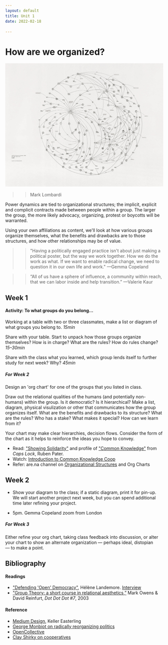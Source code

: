 ```yaml
---
layout: default
title: Unit 1
date: 2022-02-18

---
```


# How are we organized?


![Mark Lombardi](/img/04-Mark-Lombardi.jpg)
>>Mark Lombardi

Power dynamics are tied to organizational structures; the implicit, explicit and complicit contracts made between people within a group. The larger the group, the more likely advocacy, organizing, protest or boycotts will be warranted. 

Using your own affiliations as content, we'll look at how various groups organize themselves, what the benefits and drawbacks are to those structures, and how other relationships may be of value.



>>"Having a politically engaged practice isn't about just making a political poster, but the way we work together. How we do the work as what. If we want to enable radical change, we need to question it in our own life and work." —Gemma Copeland

>>“All of us have a sphere of influence, a community within reach, that we can labor inside and help transition.” —Valerie Kaur


## Week 1

#### Activity: To what groups do you belong…

Working at a table with two or three classmates, make a list or diagram of what groups you belong to.
*15min*
<!-- 2017 doc [Add to this Doc](https://docs.google.com/document/d/1OAJ9aUnOGOpoQdGYAhQdMmB9MGnQWZS3hA7caDqpt0s/edit?usp=sharing)
-->

Share with your table. Start to unpack how those groups organize themselves? How is in charge? What are the rules? How do rules change?
*15–30min*

Share with the class what you learned, which group lends itself to further study for next week? Why?
*45min*

##### For Week 2

Design an 'org chart' for one of the groups that you listed in class. 

Draw out the relational qualities of the humans (and potentially non-humans) within the group. Is it democratic? Is it hierarchical? Make a list, diagram, physical visulization or other that communicates how the group organizes itself. What are the benefits and drawbacks to its structure? What are the rules? Who has a stake? What makes it special? How can we learn from it?  

Your chart may make clear hierarchies, decision flows. Consider the form of the chart as it helps to reinforce the ideas you hope to convey. 

* Read: ["Showing Solidarity"](https://drive.google.com/file/d/1XRtBXvtdN6AmkccUm5NgWBnadDXFCJDb/view?usp=sharing) and profile of ["Common Knowledge"](https://drive.google.com/file/d/1YuMMMfZYEIu3SVAH4FvHVg6xPs8iwppJ/view?usp=sharing) from *Caps Lock*, Ruben Pater. 
* Watch: [Introduction to Common Knowledge Coop](https://youtu.be/STnlU1T9im4?t=748)
* Refer: are.na channel on [Organizational Structures](https://www.are.na/john-caserta/organizational-structures) and Org Charts


## Week 2

- Show your diagram to the class; if a static diagram, print it for pin-up. We will start another project next week, but you can spend additional time later refining your project. 

- 5pm. Gemma Copeland zoom from London


##### For Week 3

Either refine your org chart, taking class feedback into discussion, or alter your chart to show an alternate organization — perhaps ideal, distopian — to make a point.


## Bibliography

#### Readings
* ["Defending 'Open' Democracy"](https://amc.sas.upenn.edu/h%C3%A9l%C3%A8ne-landemore-open-democracy), Hélène Landemore. [Interview](https://www.nytimes.com/2021/02/23/opinion/ezra-klein-podcast-helene-landemore.html)
* ["Group Theory: a short course in relational aesthetics,”](https://drive.google.com/file/d/1NDSwXJf9bpTEcxs7C-2lrawuZV7ejPBj/view?usp=sharing) Mark Owens & David Reinfurt, *Dot Dot Dot #7*, 2003


#### Reference
* [Medium Design](https://youtu.be/x7RhIK9OIAE), Keller Easterling
* [George Monbiot on radically reorganizing politics](https://www.youtube.com/watch?v=Z7MFJ4EFezQ&ab_channel=VersoBooks)
* [OpenCollective](https://opencollective.com/)
* [Clay Shirky on cooperatives](https://www.youtube.com/watch?v=sPQViNNOAkw) 


<!--
* [The Problem With Participatory Democracy Is the Participants](https://www.nytimes.com/2017/06/29/opinion/sunday/the-problem-with-participatory-democracy-is-the-participants.html)
-->



<!-- <?xml version="1.0" encoding="UTF-8"?>
<svg width="200px" height="200px" version="1.1" viewBox="0 0 1200 1200" xmlns="http://www.w3.org/2000/svg">
 <path d="m1034.4 226.56-172.62-172.62c-4.0508-4.0508-9.5391-6.3242-15.262-6.3242h-665.73c-11.914 0-21.574 9.6641-21.574 21.574v1061.6c0 11.914 9.6641 21.574 21.574 21.574h838.35c11.914 0 21.574-9.6641 21.574-21.574v-888.98c0-5.7266-2.2617-11.211-6.3125-15.25zm-166.3-105.27 98.949 98.949h-98.949zm-665.74 987.94v-1018.5h622.59v151.04c0 11.914 9.6641 21.574 21.574 21.574h151.04v845.84zm127.52-809.65c0-11.914 9.6641-21.574 21.574-21.574h248.51c11.914 0 21.574 9.6641 21.574 21.574 0 11.914-9.6641 21.574-21.574 21.574h-248.5c-11.926 0-21.586-9.6602-21.586-21.574zm540.17 130.32c0 11.914-9.6641 21.574-21.574 21.574l-497.01 0.003906c-11.914 0-21.574-9.6641-21.574-21.574 0-11.914 9.6641-21.574 21.574-21.574l497-0.003906c11.926 0 21.586 9.6523 21.586 21.574zm0 130.33c0 11.914-9.6641 21.574-21.574 21.574h-497.01c-11.914 0-21.574-9.6641-21.574-21.574 0-11.914 9.6641-21.574 21.574-21.574l497-0.003906c11.926 0 21.586 9.6523 21.586 21.578zm0 130.32c0 11.914-9.6641 21.574-21.574 21.574h-497.01c-11.914 0-21.574-9.6641-21.574-21.574 0-11.914 9.6641-21.574 21.574-21.574h497c11.926 0 21.586 9.6602 21.586 21.574zm0 130.32c0 11.914-9.6641 21.574-21.574 21.574h-497.01c-11.914 0-21.574-9.6641-21.574-21.574 0-11.914 9.6641-21.574 21.574-21.574h497c11.926 0 21.586 9.6602 21.586 21.574zm0 130.32c0 11.914-9.6641 21.574-21.574 21.574h-497.01c-11.914 0-21.574-9.6641-21.574-21.574 0-11.914 9.6641-21.574 21.574-21.574h497c11.926 0 21.586 9.6641 21.586 21.574z" fill="#34495d"/>
</svg>
-->